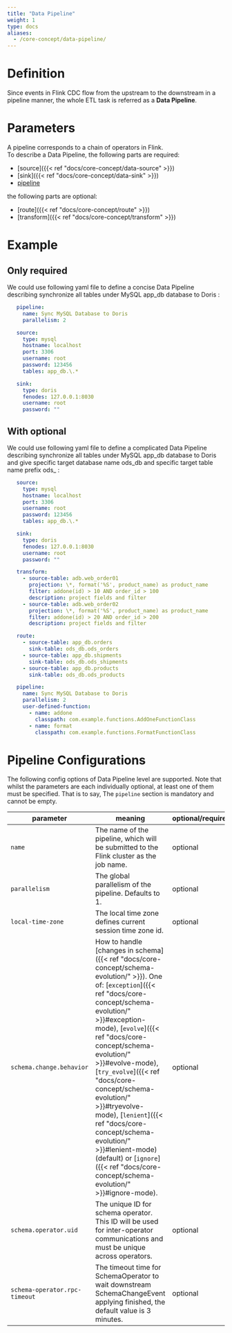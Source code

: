```yaml
---
title: "Data Pipeline"
weight: 1
type: docs
aliases:
  - /core-concept/data-pipeline/
---
```

<!--
Licensed to the Apache Software Foundation (ASF) under one
or more contributor license agreements.  See the NOTICE file
distributed with this work for additional information
regarding copyright ownership.  The ASF licenses this file
to you under the Apache License, Version 2.0 (the
"License"); you may not use this file except in compliance
with the License.  You may obtain a copy of the License at

  http://www.apache.org/licenses/LICENSE-2.0

Unless required by applicable law or agreed to in writing,
software distributed under the License is distributed on an
"AS IS" BASIS, WITHOUT WARRANTIES OR CONDITIONS OF ANY
KIND, either express or implied.  See the License for the
specific language governing permissions and limitations
under the License.
-->

# Definition
Since events in Flink CDC flow from the upstream to the downstream in a pipeline manner, the whole ETL task is referred as a **Data Pipeline**.

# Parameters
A pipeline corresponds to a chain of operators in Flink.   
To describe a Data Pipeline, the following parts are required:
- [source]({{< ref "docs/core-concept/data-source" >}})
- [sink]({{< ref "docs/core-concept/data-sink" >}})
- [pipeline](#pipeline-configurations)

the following parts are optional:
- [route]({{< ref "docs/core-concept/route" >}})
- [transform]({{< ref "docs/core-concept/transform" >}})

# Example
## Only required
We could use following yaml file to define a concise Data Pipeline describing synchronize all tables under MySQL app_db database to Doris :

```yaml
   pipeline:
     name: Sync MySQL Database to Doris
     parallelism: 2

   source:
     type: mysql
     hostname: localhost
     port: 3306
     username: root
     password: 123456
     tables: app_db.\.*

   sink:
     type: doris
     fenodes: 127.0.0.1:8030
     username: root
     password: ""
```

## With optional
We could use following yaml file to define a complicated Data Pipeline describing synchronize all tables under MySQL app_db database to Doris and give specific target database name ods_db and specific target table name prefix ods_ :

```yaml
   source:
     type: mysql
     hostname: localhost
     port: 3306
     username: root
     password: 123456
     tables: app_db.\.*

   sink:
     type: doris
     fenodes: 127.0.0.1:8030
     username: root
     password: ""

   transform:
     - source-table: adb.web_order01
       projection: \*, format('%S', product_name) as product_name
       filter: addone(id) > 10 AND order_id > 100
       description: project fields and filter
     - source-table: adb.web_order02
       projection: \*, format('%S', product_name) as product_name
       filter: addone(id) > 20 AND order_id > 200
       description: project fields and filter

   route:
     - source-table: app_db.orders
       sink-table: ods_db.ods_orders
     - source-table: app_db.shipments
       sink-table: ods_db.ods_shipments
     - source-table: app_db.products
       sink-table: ods_db.ods_products

   pipeline:
     name: Sync MySQL Database to Doris
     parallelism: 2
     user-defined-function:
       - name: addone
         classpath: com.example.functions.AddOneFunctionClass
       - name: format
         classpath: com.example.functions.FormatFunctionClass
```

# Pipeline Configurations

The following config options of Data Pipeline level are supported. 
Note that whilst the parameters are each individually optional, at least one of them must be specified. That is to say, The `pipeline` section is mandatory and cannot be empty.


| parameter                     | meaning                                                                                                                                                                                                                                                                                                                                                                                                                                                                                                                       | optional/required |
|-------------------------------|-------------------------------------------------------------------------------------------------------------------------------------------------------------------------------------------------------------------------------------------------------------------------------------------------------------------------------------------------------------------------------------------------------------------------------------------------------------------------------------------------------------------------------|-------------------|
| `name`                        | The name of the pipeline, which will be submitted to the Flink cluster as the job name.                                                                                                                                                                                                                                                                                                                                                                                                                                       | optional          |
| `parallelism`                 | The global parallelism of the pipeline. Defaults to 1.                                                                                                                                                                                                                                                                                                                                                                                                                                                                        | optional          |
| `local-time-zone`             | The local time zone defines current session time zone id.                                                                                                                                                                                                                                                                                                                                                                                                                                                                     | optional          |
| `schema.change.behavior`      | How to handle [changes in schema]({{< ref "docs/core-concept/schema-evolution/" >}}). One of: [`exception`]({{< ref "docs/core-concept/schema-evolution/" >}}#exception-mode), [`evolve`]({{< ref "docs/core-concept/schema-evolution/" >}}#evolve-mode), [`try_evolve`]({{< ref "docs/core-concept/schema-evolution/" >}}#tryevolve-mode), [`lenient`]({{< ref "docs/core-concept/schema-evolution/" >}}#lenient-mode) (default) or [`ignore`]({{< ref "docs/core-concept/schema-evolution/" >}}#ignore-mode). | optional          |
| `schema.operator.uid`         | The unique ID for schema operator. This ID will be used for inter-operator communications and must be unique across operators.                                                                                                                                                                                                                                                                                                                                                                                                                                                                    | optional          |
| `schema-operator.rpc-timeout` | The timeout time for SchemaOperator to wait downstream SchemaChangeEvent applying finished, the default value is 3 minutes.                                                                                                                                                                                                                                                                                                                                                                                                                                                                     | optional          |

